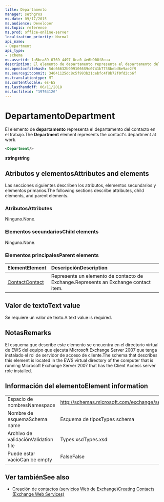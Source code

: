 ```yaml
---
title: Departamento
manager: sethgros
ms.date: 09/17/2015
ms.audience: Developer
ms.topic: reference
ms.prod: office-online-server
localization_priority: Normal
api_name:
- Department
api_type:
- schema
ms.assetid: 1a5bca89-0769-4497-8ca0-4e6b908f8eaa
description: El elemento de departamento representa el departamento del contacto en el trabajo.
ms.openlocfilehash: 5dc66632b999106689c0741b7738bebd6e9ae2f9
ms.sourcegitcommit: 34041125dc8c5f993b21cebfc4f8b72f0fd2cb6f
ms.translationtype: MT
ms.contentlocale: es-ES
ms.lasthandoff: 06/11/2018
ms.locfileid: "19764126"
---
```

# <a name="department"></a><span data-ttu-id="f96f0-103">Departamento</span><span class="sxs-lookup"><span data-stu-id="f96f0-103">Department</span></span>

<span data-ttu-id="f96f0-104">El elemento de **departamento** representa el departamento del contacto en el trabajo.</span><span class="sxs-lookup"><span data-stu-id="f96f0-104">The **Department** element represents the contact's department at work.</span></span> 
  
```xml
<Department/>
```

 <span data-ttu-id="f96f0-105">**string**</span><span class="sxs-lookup"><span data-stu-id="f96f0-105">**string**</span></span>
## <a name="attributes-and-elements"></a><span data-ttu-id="f96f0-106">Atributos y elementos</span><span class="sxs-lookup"><span data-stu-id="f96f0-106">Attributes and elements</span></span>

<span data-ttu-id="f96f0-107">Las secciones siguientes describen los atributos, elementos secundarios y elementos primarios.</span><span class="sxs-lookup"><span data-stu-id="f96f0-107">The following sections describe attributes, child elements, and parent elements.</span></span>
  
### <a name="attributes"></a><span data-ttu-id="f96f0-108">Atributos</span><span class="sxs-lookup"><span data-stu-id="f96f0-108">Attributes</span></span>

<span data-ttu-id="f96f0-109">Ninguno.</span><span class="sxs-lookup"><span data-stu-id="f96f0-109">None.</span></span>
  
### <a name="child-elements"></a><span data-ttu-id="f96f0-110">Elementos secundarios</span><span class="sxs-lookup"><span data-stu-id="f96f0-110">Child elements</span></span>

<span data-ttu-id="f96f0-111">Ninguno.</span><span class="sxs-lookup"><span data-stu-id="f96f0-111">None.</span></span>
  
### <a name="parent-elements"></a><span data-ttu-id="f96f0-112">Elementos principales</span><span class="sxs-lookup"><span data-stu-id="f96f0-112">Parent elements</span></span>

|<span data-ttu-id="f96f0-113">**Element**</span><span class="sxs-lookup"><span data-stu-id="f96f0-113">**Element**</span></span>|<span data-ttu-id="f96f0-114">**Descripción**</span><span class="sxs-lookup"><span data-stu-id="f96f0-114">**Description**</span></span>|
|:-----|:-----|
|[<span data-ttu-id="f96f0-115">Contact</span><span class="sxs-lookup"><span data-stu-id="f96f0-115">Contact</span></span>](contact.md) <br/> |<span data-ttu-id="f96f0-116">Representa un elemento de contacto de Exchange.</span><span class="sxs-lookup"><span data-stu-id="f96f0-116">Represents an Exchange contact item.</span></span>  <br/> |
   
## <a name="text-value"></a><span data-ttu-id="f96f0-117">Valor de texto</span><span class="sxs-lookup"><span data-stu-id="f96f0-117">Text value</span></span>

<span data-ttu-id="f96f0-118">Se requiere un valor de texto.</span><span class="sxs-lookup"><span data-stu-id="f96f0-118">A text value is required.</span></span>
  
## <a name="remarks"></a><span data-ttu-id="f96f0-119">Notas</span><span class="sxs-lookup"><span data-stu-id="f96f0-119">Remarks</span></span>

<span data-ttu-id="f96f0-120">El esquema que describe este elemento se encuentra en el directorio virtual de EWS del equipo que ejecuta Microsoft Exchange Server 2007 que tenga instalado el rol de servidor de acceso de cliente.</span><span class="sxs-lookup"><span data-stu-id="f96f0-120">The schema that describes this element is located in the EWS virtual directory of the computer that is running Microsoft Exchange Server 2007 that has the Client Access server role installed.</span></span>
  
## <a name="element-information"></a><span data-ttu-id="f96f0-121">Información del elemento</span><span class="sxs-lookup"><span data-stu-id="f96f0-121">Element information</span></span>

|||
|:-----|:-----|
|<span data-ttu-id="f96f0-122">Espacio de nombres</span><span class="sxs-lookup"><span data-stu-id="f96f0-122">Namespace</span></span>  <br/> |http://schemas.microsoft.com/exchange/services/2006/types  <br/> |
|<span data-ttu-id="f96f0-123">Nombre de esquema</span><span class="sxs-lookup"><span data-stu-id="f96f0-123">Schema name</span></span>  <br/> |<span data-ttu-id="f96f0-124">Esquema de tipos</span><span class="sxs-lookup"><span data-stu-id="f96f0-124">Types schema</span></span>  <br/> |
|<span data-ttu-id="f96f0-125">Archivo de validación</span><span class="sxs-lookup"><span data-stu-id="f96f0-125">Validation file</span></span>  <br/> |<span data-ttu-id="f96f0-126">Types.xsd</span><span class="sxs-lookup"><span data-stu-id="f96f0-126">Types.xsd</span></span>  <br/> |
|<span data-ttu-id="f96f0-127">Puede estar vacío</span><span class="sxs-lookup"><span data-stu-id="f96f0-127">Can be empty</span></span>  <br/> |<span data-ttu-id="f96f0-128">False</span><span class="sxs-lookup"><span data-stu-id="f96f0-128">False</span></span>  <br/> |
   
## <a name="see-also"></a><span data-ttu-id="f96f0-129">Ver también</span><span class="sxs-lookup"><span data-stu-id="f96f0-129">See also</span></span>

- [<span data-ttu-id="f96f0-130">Creación de contactos (servicios Web de Exchange)</span><span class="sxs-lookup"><span data-stu-id="f96f0-130">Creating Contacts (Exchange Web Services)</span></span>](http://msdn.microsoft.com/library/4845917e-70d1-481c-bbd7-011ec6571789%28Office.15%29.aspx)


